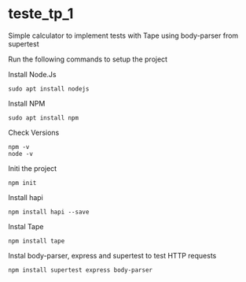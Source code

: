 # teste_tp_1
Simple calculator to implement tests with Tape using body-parser from supertest


Run the following commands to setup the project

Install Node.Js
```
sudo apt install nodejs
```

Install NPM
```
sudo apt install npm
```

Check Versions
```
npm -v
node -v
```

Initi the project
```
npm init
```

Install hapi
```
npm install hapi --save
```

Instal Tape
```
npm install tape
```

Instal body-parser, express and supertest to test HTTP requests
```
npm install supertest express body-parser 
```